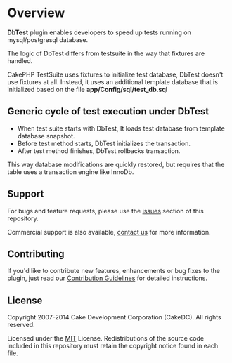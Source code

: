 Overview
========

**DbTest** plugin enables developers to speed up tests running on mysql/postgresql database.

The logic of DbTest differs from testsuite in the way that fixtures are handled.

CakePHP TestSuite uses fixtures to initialize test database, DbTest doesn't use fixtures at all.
Instead, it uses an additional template database that is initialized based on the file **app/Config/sql/test_db.sql**

Generic cycle of test execution under DbTest
--------------------------------------------

* When test suite starts with DbTest, It loads test database from template database snapshot.
* Before test method starts, DbTest initializes the transaction.
* After test method finishes, DbTest rollbacks transaction.

This way database modifications are quickly restored, but requires that the table uses a transaction engine like InnoDb.

Support
-------

For bugs and feature requests, please use the [issues](https://git.cakedc.com/cakedc/db_test/issues) section of this repository.

Commercial support is also available, [contact us](http://cakedc.com/contact) for more information.

Contributing
------------

If you'd like to contribute new features, enhancements or bug fixes to the plugin, just read our [Contribution Guidelines](http://cakedc.com/plugins) for detailed instructions.

License
-------

Copyright 2007-2014 Cake Development Corporation (CakeDC). All rights reserved.

Licensed under the [MIT](http://www.opensource.org/licenses/mit-license.php) License. Redistributions of the source code included in this repository must retain the copyright notice found in each file.
